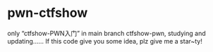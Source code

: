 # pwn-ctfshow
only “ctfshow-PWN入门” in main branch
ctfshow-pwn, studying and updating......
If this code give you some idea, plz give me a star~ty!
